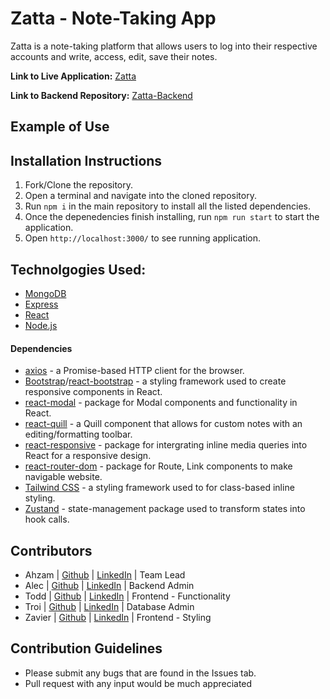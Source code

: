 # Zatta - Note-Taking App
Zatta is a note-taking platform that allows users to log into their respective accounts and write, access, edit, save their notes.

**Link to Live Application:** [Zatta](https://zatta.herokuapp.com/)

**Link to Backend Repository:** [Zatta-Backend](https://github.com/ToddPeltzer/Zatta-Backend)
## Example of Use


## Installation Instructions
1. Fork/Clone the repository.
2. Open a terminal and navigate into the cloned repository.
3. Run `npm i` in the main repository to install all the listed dependencies.
4. Once the depenedencies finish installing, run `npm run start` to start the application.
5. Open `http://localhost:3000/` to see running application.

## Technolgogies Used:
- [MongoDB](https://docs.mongodb.com/)
- [Express](https://expressjs.com/en/api.html)
- [React](https://reactjs.org/)
- [Node.js](https://nodejs.org/en/)

#### Dependencies
- [axios](https://axios-http.com/) - a Promise-based HTTP client for the browser.
- [Bootstrap](https://getbootstrap.com/docs/4.1/getting-started/introduction/)/[react-bootstrap](https://www.npmjs.com/package/react-bootstrap) - a styling framework used to create responsive components in React.
- [react-modal](https://www.npmjs.com/package/react-modal) - package for Modal components and functionality in React.
- [react-quill](https://www.npmjs.com/package/react-quill) - a Quill component that allows for custom notes with an editing/formatting toolbar.
- [react-responsive](https://www.npmjs.com/package/react-responsive) - package for intergrating inline media queries into React for a responsive design.
- [react-router-dom](https://www.npmjs.com/package/react-router-dom) - package for Route, Link components to make navigable website. 
- [Tailwind CSS](https://tailwindcss.com/) - a styling framework used to for class-based inline styling. 
- [Zustand](https://www.npmjs.com/package/zustand) - state-management package used to transform states into hook calls.

## Contributors
- Ahzam | [Github](https://github.com/AhzamBardai) | [LinkedIn](https://www.linkedin.com/in/ahzam-bardai/) | Team Lead
- Alec | [Github](https://github.com/wenjase) | [LinkedIn](https://www.linkedin.com/in/alec-johnson-252a09212/) | Backend Admin
- Todd | [Github](https://github.com/toddpeltzer) | [LinkedIn](https://www.linkedin.com/in/todd-peltzer/) | Frontend - Functionality
- Troi | [Github](https://github.com/tverg419) | [LinkedIn](https://www.linkedin.com/in/troi-vergara/)  | Database Admin
- Zavier | [Github](https://github.com/ZavierLowe) | [LinkedIn](https://www.linkedin.com/in/zavierlowe/) | Frontend - Styling

## Contribution Guidelines
- Please submit any bugs that are found in the Issues tab. 
- Pull request with any input would be much appreciated 

